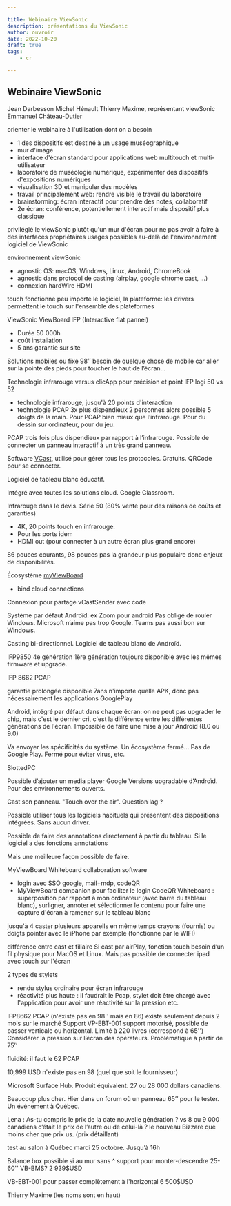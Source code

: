 ```yaml
---

title: Webinaire ViewSonic
description: présentations du ViewSonic
author: ouvroir
date: 2022-10-20
draft: true
tags:
    - cr

---
```

## Webinaire ViewSonic

Jean Darbesson
Michel Hénault
Thierry Maxime, représentant viewSonic
Emmanuel Château-Dutier


orienter le webinaire à l'utilisation dont on a besoin
- 1 des dispositifs est destiné à un usage muséographique
- mur d'image
- interface d'écran standard pour applications web multitouch et multi-utilisateur
- laboratoire de muséologie numérique, expérimenter des dispositifs d'expositions numériques
- visualisation 3D et manipuler des modèles
- travail principalement web: rendre visible le travail du laboratoire
- brainstorming: écran interactif pour prendre des notes, collaboratif
- 2e écran: conférence, potentiellement interactif mais dispositif plus classique

privilégié le viewSonic plutôt qu'un mur d'écran pour ne pas avoir à faire à des interfaces propriétaires
usages possibles au-delà de l'environnement logiciel de ViewSonic

environnement viewSonic
- agnostic OS: macOS, Windows, Linux, Android, ChromeBook
- agnostic dans protocol de casting (airplay, google chrome cast, ...)
- connexion hardWire HDMI

touch fonctionne peu importe le logiciel, la plateforme: les drivers permettent le touch sur l'ensemble des plateformes

ViewSonic ViewBoard IFP (Interactive flat pannel)
- Durée 50 000h
- coût installation
- 5 ans garantie sur site

Solutions mobiles ou fixe
98’’ besoin de quelque chose de mobile car aller sur la pointe des pieds pour toucher le haut de l’écran...

Technologie infrarouge versus clicApp pour précision et point 
IFP logi 50 vs 52
- technologie infrarouge, jusqu'à 20 points d'interaction
- technologie PCAP 3x plus dispendieux
2 personnes alors possible 5 doigts de la main. Pour PCAP bien mieux que l’infrarouge. Pour du dessin sur ordinateur, pour du jeu.

PCAP trois fois plus dispendieux par rapport à l’infrarouge.
Possible de connecter un panneau interactif à un très grand panneau.

Software [VCast](https://www.viewsonic.com/eu/products/commercial-display/ViewBoard%C2%AE%20Cast), utilisé pour gérer tous les protocoles. Gratuits. QRCode pour se connecter.

Logiciel de tableau blanc éducatif.

Intégré avec toutes les solutions cloud. Google Classroom.

Infrarouge dans le devis. Série 50 (80% vente pour des raisons de coûts et garanties)

- 4K, 20 points touch en infrarouge.
- Pour les ports idem
- HDMI out (pour connecter à un autre écran plus grand encore)

86 pouces courants, 98 pouces pas la grandeur plus populaire donc enjeux de disponibilités.

Écosystème [myViewBoard](https://myviewboard.com/)
- bind cloud connections 

Connexion pour partage vCastSender avec code

Système par défaut Androïd: ex Zoom pour android
Pas obligé de rouler Windows. Microsoft n’aime pas trop Google. Teams pas aussi bon sur Windows.

Casting bi-directionnel.
Logiciel de tableau blanc de Androïd.

IFP9850 4e génération
1ère génération toujours disponible avec les mêmes firmware et upgrade.

IFP 8662 PCAP 

garantie prolongée disponible 7ans
n'importe quelle APK, donc pas nécessairement les applications GooglePlay

Android, intégré par défaut dans chaque écran: on ne peut pas upgrader le chip, mais c'est le dernier cri, c'est la différence entre les différentes générations de l'écran. Impossible de faire une mise à jour Android (8.0 ou 9.0)

Va envoyer les spécificités du système. Un écosystème fermé... Pas de Google Play. Fermé pour éviter virus, etc.

SlottedPC 

Possible d’ajouter un media player Google 
Versions upgradable d’Androïd. Pour des environnements ouverts.

Cast son panneau. "Touch over the air".
Question lag ?

Possible utiliser tous les logiciels habituels qui présentent des dispositions intégrées. Sans aucun driver.

Possible de faire des annotations directement à partir du tableau.
Si le logiciel a des fonctions annotations

Mais une meilleure façon possible de faire.

MyViewBoard Whiteboard collaboration software
- login avec SSO google, mail+mdp, codeQR
- MyViewBoard companion pour faciliter le login CodeQR
Whiteboard : superposition par rapport à mon ordinateur (avec barre du tableau blanc), surligner, annoter et sélectionner le contenu pour faire une capture d'écran à ramener sur le tableau blanc

jusqu'à 4 caster plusieurs appareils en même temps
crayons (fournis) ou doigts
pointer avec le iPhone par exemple (fonctionne par le WIFI)

différence entre cast et filiaire
Si cast par airPlay, fonction touch besoin d’un fil physique pour MacOS et Linux.
Mais pas possible de connecter ipad avec touch sur l'écran

2 types de stylets
- rendu stylus ordinaire pour écran infrarouge
- réactivité plus haute : il faudrait le Pcap, stylet doit être chargé avec l'application pour avoir une réactivité sur la pression etc.

IFP8662 PCAP (n'existe pas en 98'' mais en 86) existe seulement depuis 2 mois sur le marché
Support VP-EBT-001 support motorisé, possible de passer verticale ou horizontal. Limité à 220 livres (correspond à 65'')
Considérer la pression sur l’écran des opérateurs.
Problématique à partir de 75’’ 

fluidité: il faut le 62 PCAP

10,999 USD
n'existe pas en 98 (quel que soit le fournisseur)

Microsoft Surface Hub. Produit équivalent. 27 ou 28 000 dollars canadiens.

Beaucoup plus cher. 
Hier dans un forum où un panneau 65’’ pour le tester. Un événement à Québec. 

Lena : As-tu compris le prix de la date nouvelle génération ? 
vs 8 ou 9 000 canadiens c’était le prix de l’autre ou de celui-là ? le nouveau
Bizzare que moins cher que prix us. (prix détaillant)

test au salon à Québec mardi 25 octobre. Jusqu’à 16h

Balance box possible si au mur sans ^
support pour monter-descendre 25-60'' VB-BMS?
2 939$USD

VB-EBT-001 pour passer complètement à l'horizontal 
6 500$USD

Thierry Maxime (les noms sont en haut)